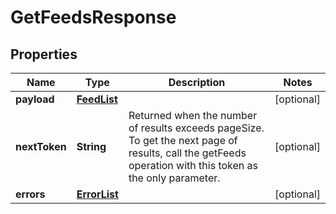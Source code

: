 
# GetFeedsResponse

## Properties
Name | Type | Description | Notes
------------ | ------------- | ------------- | -------------
**payload** | [**FeedList**](FeedList.md) |  |  [optional]
**nextToken** | **String** | Returned when the number of results exceeds pageSize. To get the next page of results, call the getFeeds operation with this token as the only parameter. |  [optional]
**errors** | [**ErrorList**](../ErrorList.md) |  |  [optional]



